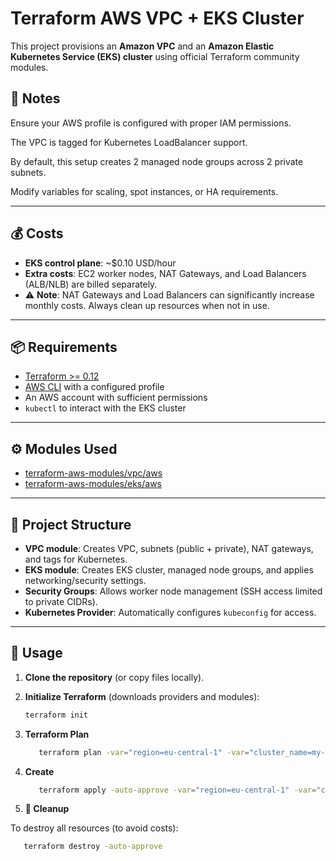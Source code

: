 # Terraform AWS VPC + EKS Cluster

This project provisions an **Amazon VPC** and an **Amazon Elastic Kubernetes Service (EKS) cluster** using official Terraform community modules.

## 📖 Notes

Ensure your AWS profile is configured with proper IAM permissions.

The VPC is tagged for Kubernetes LoadBalancer support.

By default, this setup creates 2 managed node groups across 2 private subnets.

Modify variables for scaling, spot instances, or HA requirements.

---

## 💰 Costs

- **EKS control plane**: ~$0.10 USD/hour  
- **Extra costs**: EC2 worker nodes, NAT Gateways, and Load Balancers (ALB/NLB) are billed separately.  
- ⚠️ **Note**: NAT Gateways and Load Balancers can significantly increase monthly costs. Always clean up resources when not in use.

---

## 📦 Requirements

- [Terraform >= 0.12](https://www.terraform.io/downloads)
- [AWS CLI](https://docs.aws.amazon.com/cli/latest/userguide/install-cliv2.html) with a configured profile
- An AWS account with sufficient permissions
- `kubectl` to interact with the EKS cluster

---

## ⚙️ Modules Used

- [terraform-aws-modules/vpc/aws](https://registry.terraform.io/modules/terraform-aws-modules/vpc/aws/latest)  
- [terraform-aws-modules/eks/aws](https://registry.terraform.io/modules/terraform-aws-modules/eks/aws/latest)  

---

## 📂 Project Structure

- **VPC module**: Creates VPC, subnets (public + private), NAT gateways, and tags for Kubernetes.  
- **EKS module**: Creates EKS cluster, managed node groups, and applies networking/security settings.  
- **Security Groups**: Allows worker node management (SSH access limited to private CIDRs).  
- **Kubernetes Provider**: Automatically configures `kubeconfig` for access.

---

## 🚀 Usage

1. **Clone the repository** (or copy files locally).

2. **Initialize Terraform** (downloads providers and modules):
   ```bash
   terraform init

3. **Terraform Plan**
   ```bash
      terraform plan -var="region=eu-central-1" -var="cluster_name=my-eks" -var="instance_class=t3.medium"

4. **Create**
   ```bash
      terraform apply -auto-approve -var="region=eu-central-1" -var="cluster_name=my-eks" -var="instance_class=t3.medium"


5. **🧹 Cleanup** 

To destroy all resources (to avoid costs):
   ```bash
      terraform destroy -auto-approve
